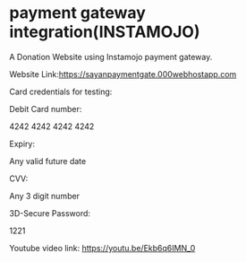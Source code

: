 # payment gateway integration(INSTAMOJO)
A  Donation Website using Instamojo payment gateway.

Website Link:https://sayanpaymentgate.000webhostapp.com

Card credentials for testing:

Debit Card number:

4242 4242 4242 4242

Expiry:

Any valid future date

CVV:

Any 3 digit number

3D-Secure Password:

1221


Youtube video link: https://youtu.be/Ekb6q6IMN_0
